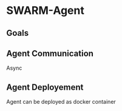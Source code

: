 # SWARM-Agent


## Goals


## Agent Communication

Async


## Agent Deployement

Agent can be deployed as docker container
